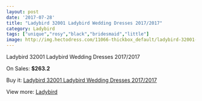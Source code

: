```yaml
---
layout: post
date: '2017-07-28'
title: "Ladybird 32001 Ladybird Wedding Dresses 2017/2017"
category: Ladybird
tags: ["unique","rosy","black","bridesmaid","little"]
image: http://img.hectodress.com/11066-thickbox_default/ladybird-32001-ladybird-wedding-dresses-2012-2013.jpg
---
```

Ladybird 32001 Ladybird Wedding Dresses 2017/2017

On Sales: **$263.2**
<a href="https://www.hectodress.com/ladybird/5449-ladybird-32001-ladybird-wedding-dresses-2012-2013.html"><amp-img layout="responsive" width="600" height="600" src="//img.hectodress.com/11066-thickbox_default/ladybird-32001-ladybird-wedding-dresses-2012-2013.jpg" alt="Ladybird 32001 Ladybird Wedding Dresses 2017/2017 0" /></a>

Buy it: [Ladybird 32001 Ladybird Wedding Dresses 2017/2017](https://www.hectodress.com/ladybird/5449-ladybird-32001-ladybird-wedding-dresses-2012-2013.html "Ladybird 32001 Ladybird Wedding Dresses 2017/2017")

View more: [Ladybird](https://www.hectodress.com/92-ladybird "Ladybird")